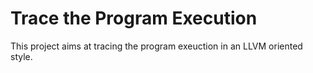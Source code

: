 # Trace the Program Execution

This project aims at tracing the program exeuction in an LLVM oriented style.
